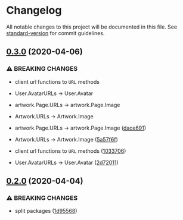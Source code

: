 # Changelog

All notable changes to this project will be documented in this file. See [standard-version](https://github.com/conventional-changelog/standard-version) for commit guidelines.

## [0.3.0](https://github.com/NateScarlet/pixiv/compare/v0.2.0...v0.3.0) (2020-04-06)


### ⚠ BREAKING CHANGES

* client url functions to `URL` methods
* User.AvatarURLs -> User.Avatar
* artwork.Page.URLs -> artwork.Page.Image
* Artwork.URLs -> Artwork.Image

* artwork.Page.URLs -> artwork.Page.Image ([dace691](https://github.com/NateScarlet/pixiv/commit/dace691cf717c56ef68309a9592c6c6a2ef7dec2))
* Artwork.URLs -> Artwork.Image ([5a57f6f](https://github.com/NateScarlet/pixiv/commit/5a57f6fad70096f3532d34658b344043b9f21765))
* client url functions to `URL` methods ([1033706](https://github.com/NateScarlet/pixiv/commit/1033706b032001904aad6fbefcac930f87219edc))
* User.AvatarURLs -> User.Avatar ([2d72011](https://github.com/NateScarlet/pixiv/commit/2d72011b2ef33e6f6d7f57d1cb4cfe91c94af764))

## [0.2.0](https://github.com/NateScarlet/pixiv/compare/v0.1.1...v0.2.0) (2020-04-04)

### ⚠ BREAKING CHANGES

- split packages ([1d95568](https://github.com/NateScarlet/pixiv/commit/1d955684115c6c59717617b3d7f2655f1e4bc73e))
